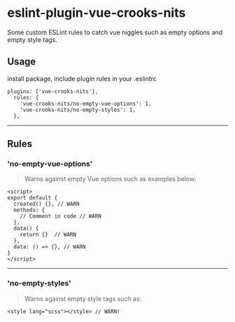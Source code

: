 # eslint-plugin-vue-crooks-nits

Some custom ESLint rules to catch vue niggles such as empty options and empty style tags.

## Usage

install package, include plugin rules in your .eslintrc

```
plugins: ['vue-crooks-nits'],
  rules: {
    'vue-crooks-nits/no-empty-vue-options': 1,
    'vue-crooks-nits/no-empty-styles': 1,
  },
```
---

## Rules
### 'no-empty-vue-options'

>Warns against empty Vue options such as examples below:

```
<script>
export default {
  created() {}, // WARN
  methods: {
    // Comment in code // WARN
  }, 
  data() {
    return {}  // WARN
  },
  data: () => {}, // WARN
}
</script>
```
---

### 'no-empty-styles'

>Warns against empty style tags such as:

`<style lang="scss"></style> // WARN!`
